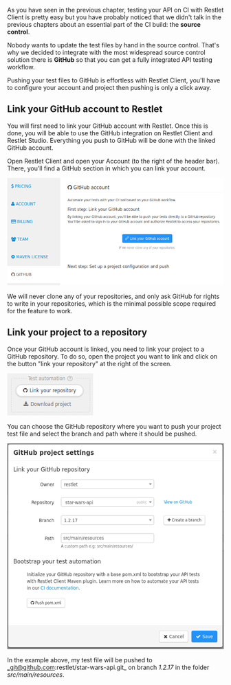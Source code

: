 As you have seen in the previous chapter, testing your API on CI with Restlet Client is pretty easy but you have
probably noticed that we didn't talk in the previous chapters about an essential part of the CI build:
the __source control__.

Nobody wants to update the test files by hand in the source control. That's why we decided to integrate with the most
widespread source control solution there is __GitHub__ so that you can get a fully integrated API testing workflow.

Pushing your test files to GitHub is effortless with Restlet Client, you'll have to configure your account and project
then pushing is only a click away.

<a class="anchor" name="link-your-github-account-to-restlet"></a>
## Link your GitHub account to Restlet

You will first need to link your GitHub account with Restlet. Once this is done, you will be able to use the GitHub
integration on Restlet Client and Restlet Studio. Everything you push to GitHub will be done with the linked GitHub
account.

Open Restlet Client and open your Account (to the right of the header bar). There, you’ll find a GitHub section in
which you can link your account.

![Link your GitHub account](./images/link_github_account.png)

We will never clone any of your repositories, and only ask GitHub for rights to write in your repositories, which is
the minimal possible scope required for the feature to work.

<a class="anchor" name="link-your-project-to-a-repository"></a>
## Link your project to a repository

Once your GitHub account is linked, you need to link your project to a GitHub repository. To do so, open the project
you want to link and click on the button "link your repository" at the right of the screen.

![Link project button](./images/automation_box.png)

You can choose the GitHub repository where you want to push your project test file and select the branch and path where
it should be pushed.

![Link project](./images/link_project.png)

In the example above, my test file will be pushed to _git@github.com:restlet/star-wars-api.git_ on branch _1.2.17_ in
the folder _src/main/resources_.

